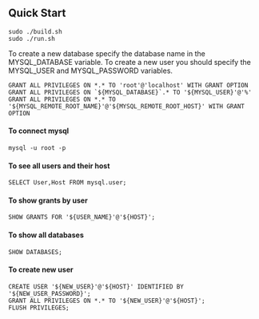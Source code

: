 ## Quick Start

    sudo ./build.sh
    sudo ./run.sh

To create a new database specify the database name in the MYSQL_DATABASE variable.
To create a new user you should specify the MYSQL_USER and MYSQL_PASSWORD variables.

    GRANT ALL PRIVILEGES ON *.* TO 'root'@'localhost' WITH GRANT OPTION
    GRANT ALL PRIVILEGES ON `${MYSQL_DATABASE}`.* TO '${MYSQL_USER}'@'%'
    GRANT ALL PRIVILEGES ON *.* TO '${MYSQL_REMOTE_ROOT_NAME}'@'${MYSQL_REMOTE_ROOT_HOST}' WITH GRANT OPTION

#### To connect mysql

    mysql -u root -p

#### To see all users and their host

    SELECT User,Host FROM mysql.user;

#### To show grants by user

    SHOW GRANTS FOR '${USER_NAME}'@'${HOST}';

#### To show all databases

    SHOW DATABASES;

#### To create new user

    CREATE USER '${NEW_USER}'@'${HOST}' IDENTIFIED BY '${NEW_USER_PASSWORD}';
    GRANT ALL PRIVILEGES ON *.* TO '${NEW_USER}'@'${HOST}';
    FLUSH PRIVILEGES;

